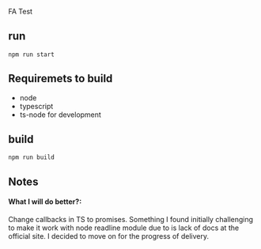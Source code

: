 FA Test

## run

`npm run start`

## Requiremets to build

- node
- typescript
- ts-node for development

## build

`npm run build`

## Notes

#### What I will do better?:

Change callbacks in TS to promises. Something I found initially challenging to make it work with node readline module due to is lack of docs at the official site. I decided to move on for the progress of delivery.

